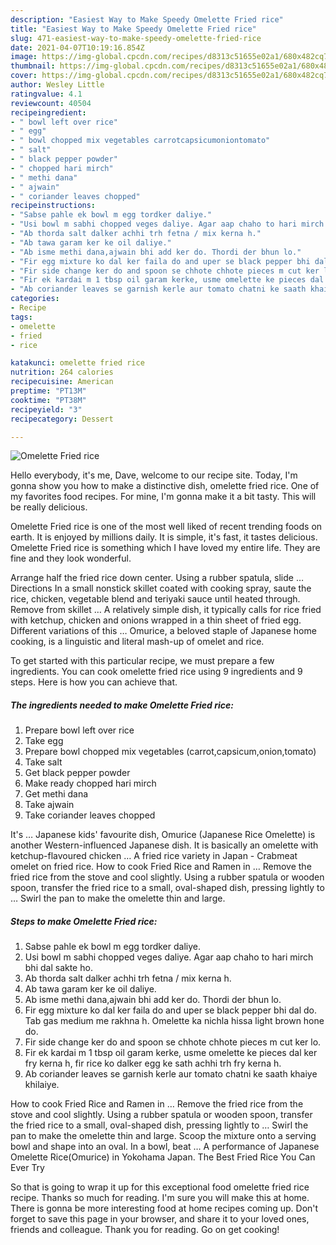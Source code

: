 ```yaml
---
description: "Easiest Way to Make Speedy Omelette Fried rice"
title: "Easiest Way to Make Speedy Omelette Fried rice"
slug: 471-easiest-way-to-make-speedy-omelette-fried-rice
date: 2021-04-07T10:19:16.854Z
image: https://img-global.cpcdn.com/recipes/d8313c51655e02a1/680x482cq70/omelette-fried-rice-recipe-main-photo.jpg
thumbnail: https://img-global.cpcdn.com/recipes/d8313c51655e02a1/680x482cq70/omelette-fried-rice-recipe-main-photo.jpg
cover: https://img-global.cpcdn.com/recipes/d8313c51655e02a1/680x482cq70/omelette-fried-rice-recipe-main-photo.jpg
author: Wesley Little
ratingvalue: 4.1
reviewcount: 40504
recipeingredient:
- " bowl left over rice"
- " egg"
- " bowl chopped mix vegetables carrotcapsicumoniontomato"
- " salt"
- " black pepper powder"
- " chopped hari mirch"
- " methi dana"
- " ajwain"
- " coriander leaves chopped"
recipeinstructions:
- "Sabse pahle ek bowl m egg tordker daliye."
- "Usi bowl m sabhi chopped veges daliye. Agar aap chaho to hari mirch bhi dal sakte ho."
- "Ab thorda salt dalker achhi trh fetna / mix kerna h."
- "Ab tawa garam ker ke oil daliye."
- "Ab isme methi dana,ajwain bhi add ker do. Thordi der bhun lo."
- "Fir egg mixture ko dal ker faila do and uper se black pepper bhi dal do. Tab gas medium me rakhna h. Omelette ka nichla hissa light brown hone do."
- "Fir side change ker do and spoon se chhote chhote pieces m cut ker lo."
- "Fir ek kardai m 1 tbsp oil garam kerke, usme omelette ke pieces dal ker fry kerna h, fir rice ko dalker egg ke sath achhi trh fry kerna h."
- "Ab coriander leaves se garnish kerle aur tomato chatni ke saath khaiye khilaiye."
categories:
- Recipe
tags:
- omelette
- fried
- rice

katakunci: omelette fried rice 
nutrition: 264 calories
recipecuisine: American
preptime: "PT13M"
cooktime: "PT38M"
recipeyield: "3"
recipecategory: Dessert

---
```



![Omelette Fried rice](https://img-global.cpcdn.com/recipes/d8313c51655e02a1/680x482cq70/omelette-fried-rice-recipe-main-photo.jpg)

Hello everybody, it's me, Dave, welcome to our recipe site. Today, I'm gonna show you how to make a distinctive dish, omelette fried rice. One of my favorites food recipes. For mine, I'm gonna make it a bit tasty. This will be really delicious.

Omelette Fried rice is one of the most well liked of recent trending foods on earth. It is enjoyed by millions daily. It is simple, it's fast, it tastes delicious. Omelette Fried rice is something which I have loved my entire life. They are fine and they look wonderful.

Arrange half the fried rice down center. Using a rubber spatula, slide … Directions In a small nonstick skillet coated with cooking spray, saute the rice, chicken, vegetable blend and teriyaki sauce until heated through. Remove from skillet … A relatively simple dish, it typically calls for rice fried with ketchup, chicken and onions wrapped in a thin sheet of fried egg. Different variations of this … Omurice, a beloved staple of Japanese home cooking, is a linguistic and literal mash-up of omelet and rice.


To get started with this particular recipe, we must prepare a few ingredients. You can cook omelette fried rice using 9 ingredients and 9 steps. Here is how you can achieve that.

<!--inarticleads1-->

##### The ingredients needed to make Omelette Fried rice:

1. Prepare  bowl left over rice
1. Take  egg
1. Prepare  bowl chopped mix vegetables (carrot,capsicum,onion,tomato)
1. Take  salt
1. Get  black pepper powder
1. Make ready  chopped hari mirch
1. Get  methi dana
1. Take  ajwain
1. Take  coriander leaves chopped


It&#39;s … Japanese kids&#39; favourite dish, Omurice (Japanese Rice Omelette) is another Western-influenced Japanese dish. It is basically an omelette with ketchup-flavoured chicken … A fried rice variety in Japan - Crabmeat omelet on fried rice. How to cook Fried Rice and Ramen in … Remove the fried rice from the stove and cool slightly. Using a rubber spatula or wooden spoon, transfer the fried rice to a small, oval-shaped dish, pressing lightly to … Swirl the pan to make the omelette thin and large. 

<!--inarticleads2-->

##### Steps to make Omelette Fried rice:

1. Sabse pahle ek bowl m egg tordker daliye.
1. Usi bowl m sabhi chopped veges daliye. Agar aap chaho to hari mirch bhi dal sakte ho.
1. Ab thorda salt dalker achhi trh fetna / mix kerna h.
1. Ab tawa garam ker ke oil daliye.
1. Ab isme methi dana,ajwain bhi add ker do. Thordi der bhun lo.
1. Fir egg mixture ko dal ker faila do and uper se black pepper bhi dal do. Tab gas medium me rakhna h. Omelette ka nichla hissa light brown hone do.
1. Fir side change ker do and spoon se chhote chhote pieces m cut ker lo.
1. Fir ek kardai m 1 tbsp oil garam kerke, usme omelette ke pieces dal ker fry kerna h, fir rice ko dalker egg ke sath achhi trh fry kerna h.
1. Ab coriander leaves se garnish kerle aur tomato chatni ke saath khaiye khilaiye.


How to cook Fried Rice and Ramen in … Remove the fried rice from the stove and cool slightly. Using a rubber spatula or wooden spoon, transfer the fried rice to a small, oval-shaped dish, pressing lightly to … Swirl the pan to make the omelette thin and large. Scoop the mixture onto a serving bowl and shape into an oval. In a bowl, beat … A performance of Japanese Omelette Rice(Omurice) in Yokohama Japan. The Best Fried Rice You Can Ever Try 

So that is going to wrap it up for this exceptional food omelette fried rice recipe. Thanks so much for reading. I'm sure you will make this at home. There is gonna be more interesting food at home recipes coming up. Don't forget to save this page in your browser, and share it to your loved ones, friends and colleague. Thank you for reading. Go on get cooking!
